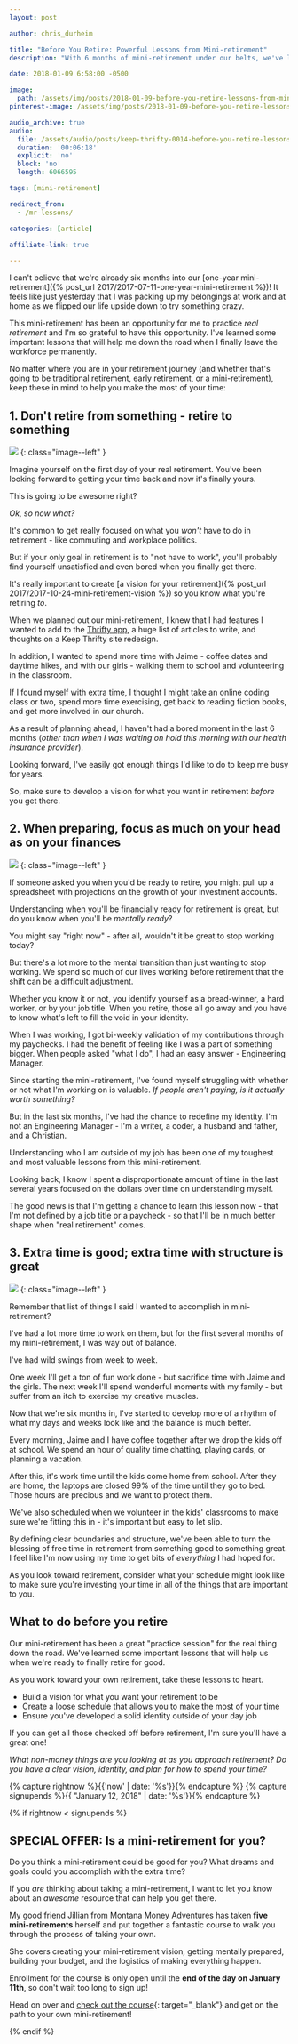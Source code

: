 ```yaml
---
layout: post

author: chris_durheim

title: "Before You Retire: Powerful Lessons from Mini-retirement"
description: "With 6 months of mini-retirement under our belts, we've learned a ton that can help us prepare for our real retirement"

date: 2018-01-09 6:58:00 -0500

image:
  path: /assets/img/posts/2018-01-09-before-you-retire-lessons-from-mini-retirement/planning.jpg
pinterest-image: /assets/img/posts/2018-01-09-before-you-retire-lessons-from-mini-retirement/TK

audio_archive: true
audio:
  file: /assets/audio/posts/keep-thrifty-0014-before-you-retire-lessons-from-mini-retirement.mp3
  duration: '00:06:18'
  explicit: 'no'
  block: 'no'
  length: 6066595

tags: [mini-retirement]

redirect_from:
  - /mr-lessons/

categories: [article]

affiliate-link: true

---
```


I can't believe that we're already six months into our [one-year mini-retirement]({% post_url 2017/2017-07-11-one-year-mini-retirement %})! It feels like just yesterday that I was packing up my belongings at work and at home as we flipped our life upside down to try something crazy.

This mini-retirement has been an opportunity for me to practice _real retirement_ and I'm so grateful to have this opportunity. I've learned some important lessons that will help me down the road when I finally leave the workforce permanently.

No matter where you are in your retirement journey (and whether that's going to be traditional retirement, early retirement, or a mini-retirement), keep these in mind to help you make the most of your time:

## 1. Don't retire from something - retire to something

![]({{site.url}}/assets/img/posts/2018-01-09-before-you-retire-lessons-from-mini-retirement/freedom.jpg)
{: class="image--left" }

Imagine yourself on the first day of your real retirement. You've been looking forward to getting your time back and now it's finally yours.

This is going to be awesome right?

_Ok, so now what?_

It's common to get really focused on what you _won't_ have to do in retirement - like commuting and workplace politics.

But if your only goal in retirement is to "not have to work", you'll probably find yourself unsatisfied and even bored when you finally get there.

It's really important to create [a vision for your retirement]({% post_url 2017/2017-10-24-mini-retirement-vision %}) so you know what you're retiring _to_.

When we planned out our mini-retirement, I knew that I had features I wanted to add to the [Thrifty app](https://thrifty.keepthrifty.com), a huge list of articles to write, and thoughts on a Keep Thrifty site redesign.

In addition, I wanted to spend more time with Jaime - coffee dates and daytime hikes, and with our girls - walking them to school and volunteering in the classroom.

If I found myself with extra time, I thought I might take an online coding class or two, spend more time exercising, get back to reading fiction books, and get more involved in our church.

As a result of planning ahead, I haven't had a bored moment in the last 6 months (_other than when I was waiting on hold this morning with our health insurance provider_).

Looking forward, I've easily got enough things I'd like to do to keep me busy for years.

So, make sure to develop a vision for what you want in retirement _before_ you get there.

## 2. When preparing, focus as much on your head as on your finances

![]({{site.url}}/assets/img/posts/2018-01-09-before-you-retire-lessons-from-mini-retirement/shoes.jpg)
{: class="image--left" }

If someone asked you when you'd be ready to retire, you might pull up a spreadsheet with projections on the growth of your investment accounts.

Understanding when you'll be financially ready for retirement is great, but do you know when you'll be _mentally ready_?

You might say "right now" - after all, wouldn't it be great to stop working today?

But there's a lot more to the mental transition than just wanting to stop working. We spend so much of our lives working before retirement that the shift can be a difficult adjustment.

Whether you know it or not, you identify yourself as a bread-winner, a hard worker, or by your job title. When you retire, those all go away and you have to know what's left to fill the void in your identity.

When I was working, I got bi-weekly validation of my contributions through my paychecks. I had the benefit of feeling like I was a part of something bigger. When people asked "what I do", I had an easy answer - Engineering Manager.

Since starting the mini-retirement, I've found myself struggling with whether or not what I'm working on is valuable. _If people aren't paying, is it actually worth something?_

But in the last six months, I've had the chance to redefine my identity. I'm not an Engineering Manager - I'm a writer, a coder, a husband and father, and a Christian.

Understanding who I am outside of my job has been one of my toughest and most valuable lessons from this mini-retirement.

Looking back, I know I spent a disproportionate amount of time in the last several years focused on the dollars over time on understanding myself.

The good news is that I'm getting a chance to learn this lesson now - that I'm not defined by a job title or a paycheck - so that I'll be in much better shape when "real retirement" comes.

## 3. Extra time is good; extra time with structure is great

![]({{site.url}}/assets/img/posts/2018-01-09-before-you-retire-lessons-from-mini-retirement/notebook.jpg)
{: class="image--left" }

Remember that list of things I said I wanted to accomplish in mini-retirement?

I've had a lot more time to work on them, but for the first several months of my mini-retirement, I was way out of balance.

I've had wild swings from week to week.

One week I'll get a ton of fun work done - but sacrifice time with Jaime and the girls. The next week I'll spend wonderful moments with my family - but suffer from an itch to exercise my creative muscles.

Now that we're six months in, I've started to develop more of a rhythm of what my days and weeks look like and the balance is much better.

Every morning, Jaime and I have coffee together after we drop the kids off at school. We spend an hour of quality time chatting, playing cards, or planning a vacation.

After this, it's work time until the kids come home from school. After they are home, the laptops are closed 99% of the time until they go to bed. Those hours are precious and we want to protect them.

We've also scheduled when we volunteer in the kids' classrooms to make sure we're fitting this in - it's important but easy to let slip.

By defining clear boundaries and structure, we've been able to turn the blessing of free time in retirement from something good to something great. I feel like I'm now using my time to get bits of _everything_ I had hoped for.

As you look toward retirement, consider what your schedule might look like to make sure you're investing your time in all of the things that are important to you.

## What to do before you retire

Our mini-retirement has been a great "practice session" for the real thing down the road. We've learned some important lessons that will help us when we're ready to finally retire for good.

As you work toward your own retirement, take these lessons to heart.

- Build a vision for what you want your retirement to be
- Create a loose schedule that allows you to make the most of your time
- Ensure you've developed a solid identity outside of your day job

If you can get all those checked off before retirement, I'm sure you'll have a great one!

_What non-money things are you looking at as you approach retirement? Do you have a clear vision, identity, and plan for how to spend your time?_

{% capture rightnow %}{{'now' | date: '%s'}}{% endcapture %}
{% capture signupends %}{{ "January 12, 2018" | date: '%s'}}{% endcapture %}

{% if rightnow < signupends %}

## SPECIAL OFFER: Is a mini-retirement for you?

Do you think a mini-retirement could be good for you? What dreams and goals could you accomplish with the extra time?

If you _are_ thinking about taking a mini-retirement, I want to let you know about an _awesome_ resource that can help you get there.

My good friend Jillian from Montana Money Adventures has taken __five mini-retirements__ herself and put together a fantastic course to walk you through the process of taking your own.

She covers creating your mini-retirement vision, getting mentally prepared, building your budget, and the logistics of making everything happen.

Enrollment for the course is only open until the __end of the day on January 11th__, so don't wait too long to sign up!

Head on over and [check out the course](https://montanamoneyadventures.teachable.com/p/mini-retirement-mastered?affcode=150897_fxbrtgdg){: target="_blank"} and get on the path to your own mini-retirement!

{% endif %}
